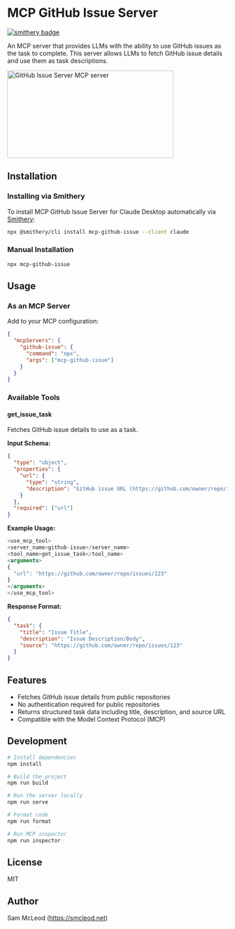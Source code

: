 # MCP GitHub Issue Server
[![smithery badge](https://smithery.ai/badge/mcp-github-issue)](https://smithery.ai/protocol/mcp-github-issue)

An MCP server that provides LLMs with the ability to use GitHub issues as the task to complete. This server allows LLMs to fetch GitHub issue details and use them as task descriptions.

<a href="https://glama.ai/mcp/servers/enk3b2bcjr"><img width="380" height="200" src="https://glama.ai/mcp/servers/enk3b2bcjr/badge" alt="GitHub Issue Server MCP server" /></a>

## Installation

### Installing via Smithery

To install MCP GitHub Issue Server for Claude Desktop automatically via [Smithery](https://smithery.ai/protocol/mcp-github-issue):

```bash
npx @smithery/cli install mcp-github-issue --client claude
```

### Manual Installation
```bash
npx mcp-github-issue
```

## Usage

### As an MCP Server

Add to your MCP configuration:

```json
{
  "mcpServers": {
    "github-issue": {
      "command": "npx",
      "args": ["mcp-github-issue"]
    }
  }
}
```

### Available Tools

#### get_issue_task

Fetches GitHub issue details to use as a task.

**Input Schema:**
```json
{
  "type": "object",
  "properties": {
    "url": {
      "type": "string",
      "description": "GitHub issue URL (https://github.com/owner/repo/issues/number)"
    }
  },
  "required": ["url"]
}
```

**Example Usage:**
```typescript
<use_mcp_tool>
<server_name>github-issue</server_name>
<tool_name>get_issue_task</tool_name>
<arguments>
{
  "url": "https://github.com/owner/repo/issues/123"
}
</arguments>
</use_mcp_tool>
```

**Response Format:**
```json
{
  "task": {
    "title": "Issue Title",
    "description": "Issue Description/Body",
    "source": "https://github.com/owner/repo/issues/123"
  }
}
```

## Features

- Fetches GitHub issue details from public repositories
- No authentication required for public repositories
- Returns structured task data including title, description, and source URL
- Compatible with the Model Context Protocol (MCP)

## Development

```bash
# Install dependencies
npm install

# Build the project
npm run build

# Run the server locally
npm run serve

# Format code
npm run format

# Run MCP inspector
npm run inspector
```

## License

MIT

## Author

Sam McLeod (https://smcleod.net)
